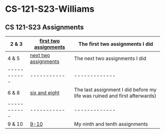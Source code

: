 # CS-121-S23-Williams
CS 121-S23 Assignments
--------------------------------------------
| 2 & 3 | [first two assignments](https://github.com/Joshwa12910/firstTwoAssignments/blob/main/README.md) | The first two assignments I did |
| ----------- | ----------- | ------------- |
| 4 & 5 | [next two assignments](https://github.com/Joshwa12910/nexttwoAssignments/blob/main/README.md) | The next two assignments I did |
| ----------- | ----------- | ------------- |
| 6 & 8 | [six and eight](https://github.com/Joshwa12910/sicksandseven/blob/main/README.md) | The last assignment I did before my life was ruined and first afterwards)
| ----------- | ----------- | ------------- |
| 9 & 10 | [9-10](https://github.com/Joshwa12910/9-10/edit/main/README.md) | My ninth and tenth assignments |

